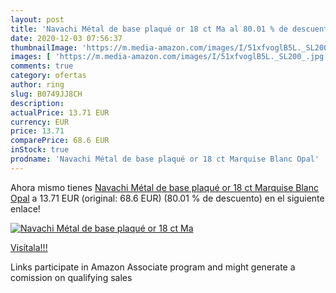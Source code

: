 ```yaml
---
layout: post
title: 'Navachi Métal de base plaqué or 18 ct Ma al 80.01 % de descuento'
date: 2020-12-03 07:56:37
thumbnailImage: 'https://m.media-amazon.com/images/I/51xfvoglB5L._SL200_.jpg'
images: [ 'https://m.media-amazon.com/images/I/51xfvoglB5L._SL200_.jpg' ]
comments: true
category: ofertas
author: ring
slug: B0749JJ8CH
description:
actualPrice: 13.71 EUR
currency: EUR
price: 13.71
comparePrice: 68.6 EUR
inStock: true
prodname: 'Navachi Métal de base plaqué or 18 ct Marquise Blanc Opal'
---
```


Ahora mismo tienes [Navachi Métal de base plaqué or 18 ct Marquise Blanc Opal](https://www.amazon.fr/dp/B0749JJ8CH/?tag=tolees0d-21) a 13.71 EUR (original: 68.6 EUR) (80.01 %  de descuento) en el siguiente enlace!

[![Navachi Métal de base plaqué or 18 ct Ma](https://m.media-amazon.com/images/I/51xfvoglB5L._SL200_.jpg)](https://www.amazon.fr/dp/B0749JJ8CH/?tag=tolees0d-21)

[Visítala!!!](https://www.amazon.fr/dp/B0749JJ8CH/?tag=tolees0d-21)

Links participate in Amazon Associate program and might generate a comission on qualifying sales
